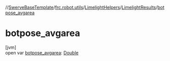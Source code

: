//[SwerveBaseTemplate](../../../../index.md)/[frc.robot.utils](../../index.md)/[LimelightHelpers](../index.md)/[LimelightResults](index.md)/[botpose_avgarea](botpose_avgarea.md)

# botpose_avgarea

[jvm]\
open var [botpose_avgarea](botpose_avgarea.md): [Double](https://kotlinlang.org/api/latest/jvm/stdlib/kotlin/-double/index.html)

